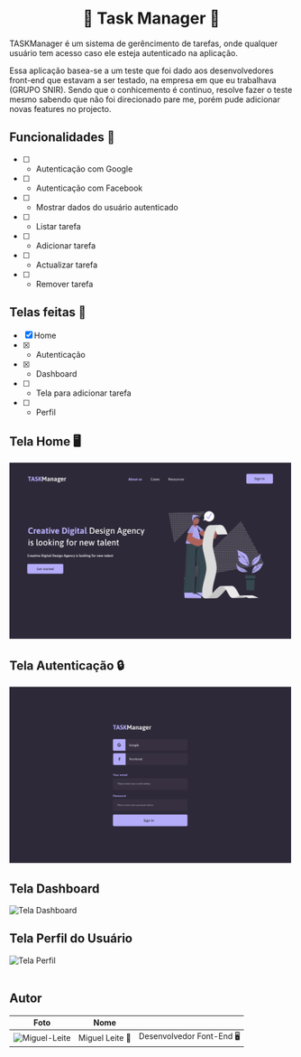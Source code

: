 

<center>


  # 🚧 Task Manager 🚧



</center>

<p>
TASKManager é um sistema de gerêncimento de tarefas, onde qualquer usuário tem acesso caso ele esteja
autenticado na aplicação. <br />

Essa aplicação basea-se a um teste que foi dado aos desenvolvedores front-end que estavam
a ser testado, na empresa em que eu trabalhava (GRUPO SNIR).
Sendo que o conhicemento é continuo, resolve fazer o teste mesmo sabendo que não foi direcionado pare me, porém pude adicionar novas features no projecto.
</p>

## Funcionalidades 🚀

- [ ] - Autenticação com Google
- [ ] - Autenticação com Facebook
- [ ] - Mostrar dados do usuário autenticado
- [ ] - Listar tarefa
- [ ] - Adicionar tarefa
- [ ] - Actualizar tarefa
- [ ] - Remover tarefa

## Telas feitas 🚀

- [x] Home
- [x] - Autenticação
- [x] - Dashboard
- [ ] - Tela para adicionar tarefa
- [ ] - Perfil

## Tela Home 🖥️

<img width="500" src="./screens/SnirTask.svg" alt="Tela Home" />

## Tela Autenticação 🔒️

<img width="500" src="./screens/SnirTask login.svg" alt="Tela login" />

## Tela Dashboard

<img width="500" src="./screens/SnirTask dashboard.svg" alt="Tela Dashboard" />

## Tela Perfil do Usuário

<img width="500" src="./screens/SnirTask dashboard profile.svg" alt="Tela Perfil" />

<br />
<br />

## Autor

<table>
  <thead>
    <tr>
      <th>Foto</th>
      <th>Nome</th>
      <th></th>
    </tr>
  </thead>
  <tbody>
    <tr>
      <td> <img width="60" src="https://github.com/Miguel-Leite.png" alt="Miguel-Leite" /> </td>
      <td>Miguel Leite 🦸</td>
      <td>Desenvolvedor Font-End 🖥️</td>
    </tr>
  </tbody>
</table>

